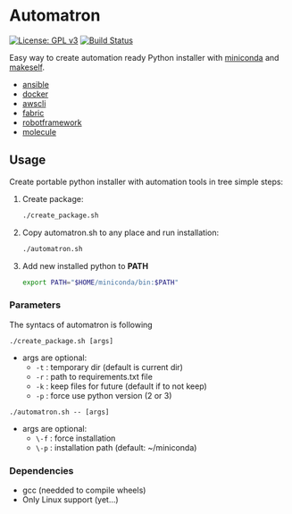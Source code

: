 Automatron
==============

[![License: GPL v3](https://img.shields.io/badge/License-GPLv3-blue.svg)](https://www.gnu.org/licenses/gpl-3.0)
[![Build Status](https://travis-ci.com/knightdave/automatron.svg?branch=master)](https://travis-ci.com/knightdave/automatron)

Easy way to create automation ready Python installer with [miniconda][conda] and [makeself][makeself].
- [ansible][ansible]
- [docker][docker]
- [awscli][awscli]
- [fabric][fabric]
- [robotframework][robotframework]
- [molecule][molecule]

Usage
------
Create portable python installer with automation tools in tree simple steps:

1. Create package:
    ```sh
    ./create_package.sh
    ```
2. Copy automatron.sh to any place and run installation:
    ```sh
    ./automatron.sh
    ```
3. Add new installed python to **PATH**
    ```sh
    export PATH="$HOME/miniconda/bin:$PATH"
    ```

### Parameters

The syntacs of automatron is following  

`./create_package.sh [args]`
- args are optional:
    - `-t` : temporary dir (default is current dir)
    - `-r` : path to requirements.txt file
    - `-k` : keep files for future (default if to not keep)
    - `-p` : force use python version (2 or 3)

`./automatron.sh -- [args]`
- args are optional:
    - `\-f` : force installation
    - `\-p` : installation path (default: ~/miniconda)


### Dependencies

- gcc (needded to compile wheels)
- Only Linux support (yet...)

[conda]: https://conda.io/miniconda.html
[makeself]: https://makeself.io
[ansible]: https://github.com/ansible/ansible
[docker]: https://github.com/docker/docker-py
[awscli]: https://github.com/aws/aws-cli
[fabric]: https://github.com/fabric/fabric
[robotframework]: https://github.com/robotframework/robotframework
[molecule]: https://github.com/ansible/molecule